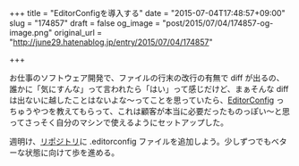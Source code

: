 +++
title = "EditorConfigを導入する"
date = "2015-07-04T17:48:57+09:00"
slug = "174857"
draft = false
og_image = "post/2015/07/04/174857-og-image.png"
original_url = "http://june29.hatenablog.jp/entry/2015/07/04/174857"

+++

<p>お仕事のソフトウェア開発で、ファイルの行末の改行の有無で diff が出るの、誰かに「気にすんな」って言われたら「はい」って感じだけど、まぁそんな diff は出ないに越したことはないよな〜ってことを思っていたら、<a href="http://editorconfig.org/" title="EditorConfig is a file format and collection of text editor plugins for maintaining consistent coding styles between different editors and IDEs.">EditorConfig</a> っちゅうやつを教えてもらって、これは顧客が本当に必要だったものっぽい〜と思ってさっそく自分のマシンで使えるようにセットアップした。</p>

<p>週明け、<a class="keyword" href="http://d.hatena.ne.jp/keyword/%A5%EA%A5%DD%A5%B8%A5%C8%A5%EA">リポジトリ</a>に .editorconfig ファイルを追加しよう。少しずつでもベターな状態に向けて歩を進める。</p>

